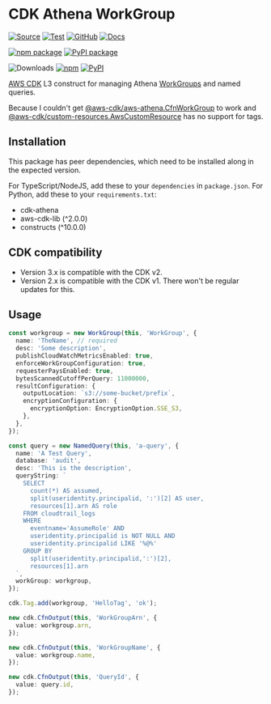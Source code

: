 # CDK Athena WorkGroup

[![Source](https://img.shields.io/badge/Source-GitHub-blue?logo=github)][source]
[![Test](https://github.com/udondan/cdk-athena/workflows/Test/badge.svg)](https://github.com/udondan/cdk-athena/actions?query=workflow%3ATest)
[![GitHub](https://img.shields.io/github/license/udondan/cdk-athena)][license]
[![Docs](https://img.shields.io/badge/Construct%20Hub-cdk--athena-orange)][docs]

[![npm package](https://img.shields.io/npm/v/cdk-athena?color=brightgreen)][npm]
[![PyPI package](https://img.shields.io/pypi/v/cdk-athena?color=brightgreen)][PyPI]

![Downloads](https://img.shields.io/badge/-DOWNLOADS:-brightgreen?color=gray)
[![npm](https://img.shields.io/npm/dt/cdk-athena?label=npm&color=blueviolet)][npm]
[![PyPI](https://img.shields.io/pypi/dm/cdk-athena?label=pypi&color=blueviolet)][PyPI]

[AWS CDK] L3 construct for managing Athena [WorkGroups] and named queries.

Because I couldn't get [@aws-cdk/aws-athena.CfnWorkGroup](https://docs.aws.amazon.com/cdk/api/latest/docs/@aws-cdk_aws-athena.CfnWorkGroup.html) to work and [@aws-cdk/custom-resources.AwsCustomResource](https://docs.aws.amazon.com/cdk/api/latest/docs/@aws-cdk_custom-resources.AwsCustomResource.html) has no support for tags.

## Installation

This package has peer dependencies, which need to be installed along in the expected version.

For TypeScript/NodeJS, add these to your `dependencies` in `package.json`. For Python, add these to your `requirements.txt`:

- cdk-athena
- aws-cdk-lib (^2.0.0)
- constructs (^10.0.0)

## CDK compatibility

- Version 3.x is compatible with the CDK v2.
- Version 2.x is compatible with the CDK v1. There won't be regular updates for this.

## Usage

```typescript
const workgroup = new WorkGroup(this, 'WorkGroup', {
  name: 'TheName', // required
  desc: 'Some description',
  publishCloudWatchMetricsEnabled: true,
  enforceWorkGroupConfiguration: true,
  requesterPaysEnabled: true,
  bytesScannedCutoffPerQuery: 11000000,
  resultConfiguration: {
    outputLocation: `s3://some-bucket/prefix`,
    encryptionConfiguration: {
      encryptionOption: EncryptionOption.SSE_S3,
    },
  },
});

const query = new NamedQuery(this, 'a-query', {
  name: 'A Test Query',
  database: 'audit',
  desc: 'This is the description',
  queryString: `
    SELECT
      count(*) AS assumed,
      split(useridentity.principalid, ':')[2] AS user,
      resources[1].arn AS role
    FROM cloudtrail_logs
    WHERE
      eventname='AssumeRole' AND
      useridentity.principalid is NOT NULL AND
      useridentity.principalid LIKE '%@%'
    GROUP BY
      split(useridentity.principalid,':')[2],
      resources[1].arn
  `,
  workGroup: workgroup,
});

cdk.Tag.add(workgroup, 'HelloTag', 'ok');

new cdk.CfnOutput(this, 'WorkGroupArn', {
  value: workgroup.arn,
});

new cdk.CfnOutput(this, 'WorkGroupName', {
  value: workgroup.name,
});

new cdk.CfnOutput(this, 'QueryId', {
  value: query.id,
});
```

   [AWS CDK]: https://aws.amazon.com/cdk/
   [custom CloudFormation resource]: https://docs.aws.amazon.com/AWSCloudFormation/latest/UserGuide/template-custom-resources.html
   [WorkGroups]: https://docs.aws.amazon.com/athena/latest/ug/manage-queries-control-costs-with-workgroups.html
   [npm]: https://www.npmjs.com/package/cdk-athena
   [PyPI]: https://pypi.org/project/cdk-athena/
   [docs]: https://constructs.dev/packages/cdk-athena
   [source]: https://github.com/udondan/cdk-athena
   [license]: https://github.com/udondan/cdk-athena/blob/master/LICENSE
